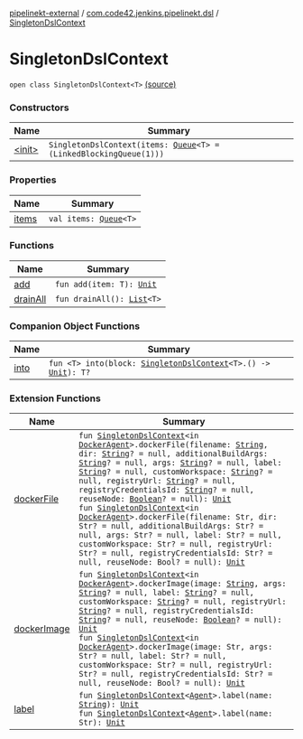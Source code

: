 [pipelinekt-external](../../index.md) / [com.code42.jenkins.pipelinekt.dsl](../index.md) / [SingletonDslContext](./index.md)

# SingletonDslContext

`open class SingletonDslContext<T>` [(source)](https://github.com/code42/pipelinekt/tree/master/dsl/src/main/kotlin/com/code42/jenkins/pipelinekt/dsl/DslContext.kt#L30)

### Constructors

| Name | Summary |
|---|---|
| [&lt;init&gt;](-init-.md) | `SingletonDslContext(items: `[`Queue`](https://docs.oracle.com/javase/6/docs/api/java/util/Queue.html)`<T> = (LinkedBlockingQueue(1)))` |

### Properties

| Name | Summary |
|---|---|
| [items](items.md) | `val items: `[`Queue`](https://docs.oracle.com/javase/6/docs/api/java/util/Queue.html)`<T>` |

### Functions

| Name | Summary |
|---|---|
| [add](add.md) | `fun add(item: T): `[`Unit`](https://kotlinlang.org/api/latest/jvm/stdlib/kotlin/-unit/index.html) |
| [drainAll](drain-all.md) | `fun drainAll(): `[`List`](https://kotlinlang.org/api/latest/jvm/stdlib/kotlin.collections/-list/index.html)`<T>` |

### Companion Object Functions

| Name | Summary |
|---|---|
| [into](into.md) | `fun <T> into(block: `[`SingletonDslContext`](./index.md)`<T>.() -> `[`Unit`](https://kotlinlang.org/api/latest/jvm/stdlib/kotlin/-unit/index.html)`): T?` |

### Extension Functions

| Name | Summary |
|---|---|
| [dockerFile](../../com.code42.jenkins.pipelinekt.dsl.agent/docker-file.md) | `fun `[`SingletonDslContext`](./index.md)`<in `[`DockerAgent`](../../com.code42.jenkins.pipelinekt.core.agent/-docker-agent/index.md)`>.dockerFile(filename: `[`String`](https://kotlinlang.org/api/latest/jvm/stdlib/kotlin/-string/index.html)`, dir: `[`String`](https://kotlinlang.org/api/latest/jvm/stdlib/kotlin/-string/index.html)`? = null, additionalBuildArgs: `[`String`](https://kotlinlang.org/api/latest/jvm/stdlib/kotlin/-string/index.html)`? = null, args: `[`String`](https://kotlinlang.org/api/latest/jvm/stdlib/kotlin/-string/index.html)`? = null, label: `[`String`](https://kotlinlang.org/api/latest/jvm/stdlib/kotlin/-string/index.html)`? = null, customWorkspace: `[`String`](https://kotlinlang.org/api/latest/jvm/stdlib/kotlin/-string/index.html)`? = null, registryUrl: `[`String`](https://kotlinlang.org/api/latest/jvm/stdlib/kotlin/-string/index.html)`? = null, registryCredentialsId: `[`String`](https://kotlinlang.org/api/latest/jvm/stdlib/kotlin/-string/index.html)`? = null, reuseNode: `[`Boolean`](https://kotlinlang.org/api/latest/jvm/stdlib/kotlin/-boolean/index.html)`? = null): `[`Unit`](https://kotlinlang.org/api/latest/jvm/stdlib/kotlin/-unit/index.html)<br>`fun `[`SingletonDslContext`](./index.md)`<in `[`DockerAgent`](../../com.code42.jenkins.pipelinekt.core.agent/-docker-agent/index.md)`>.dockerFile(filename: Str, dir: Str? = null, additionalBuildArgs: Str? = null, args: Str? = null, label: Str? = null, customWorkspace: Str? = null, registryUrl: Str? = null, registryCredentialsId: Str? = null, reuseNode: Bool? = null): `[`Unit`](https://kotlinlang.org/api/latest/jvm/stdlib/kotlin/-unit/index.html) |
| [dockerImage](../../com.code42.jenkins.pipelinekt.dsl.agent/docker-image.md) | `fun `[`SingletonDslContext`](./index.md)`<in `[`DockerAgent`](../../com.code42.jenkins.pipelinekt.core.agent/-docker-agent/index.md)`>.dockerImage(image: `[`String`](https://kotlinlang.org/api/latest/jvm/stdlib/kotlin/-string/index.html)`, args: `[`String`](https://kotlinlang.org/api/latest/jvm/stdlib/kotlin/-string/index.html)`? = null, label: `[`String`](https://kotlinlang.org/api/latest/jvm/stdlib/kotlin/-string/index.html)`? = null, customWorkspace: `[`String`](https://kotlinlang.org/api/latest/jvm/stdlib/kotlin/-string/index.html)`? = null, registryUrl: `[`String`](https://kotlinlang.org/api/latest/jvm/stdlib/kotlin/-string/index.html)`? = null, registryCredentialsId: `[`String`](https://kotlinlang.org/api/latest/jvm/stdlib/kotlin/-string/index.html)`? = null, reuseNode: `[`Boolean`](https://kotlinlang.org/api/latest/jvm/stdlib/kotlin/-boolean/index.html)`? = null): `[`Unit`](https://kotlinlang.org/api/latest/jvm/stdlib/kotlin/-unit/index.html)<br>`fun `[`SingletonDslContext`](./index.md)`<in `[`DockerAgent`](../../com.code42.jenkins.pipelinekt.core.agent/-docker-agent/index.md)`>.dockerImage(image: Str, args: Str? = null, label: Str? = null, customWorkspace: Str? = null, registryUrl: Str? = null, registryCredentialsId: Str? = null, reuseNode: Bool? = null): `[`Unit`](https://kotlinlang.org/api/latest/jvm/stdlib/kotlin/-unit/index.html) |
| [label](../../com.code42.jenkins.pipelinekt.dsl.agent/label.md) | `fun `[`SingletonDslContext`](./index.md)`<`[`Agent`](../../com.code42.jenkins.pipelinekt.core/-agent.md)`>.label(name: `[`String`](https://kotlinlang.org/api/latest/jvm/stdlib/kotlin/-string/index.html)`): `[`Unit`](https://kotlinlang.org/api/latest/jvm/stdlib/kotlin/-unit/index.html)<br>`fun `[`SingletonDslContext`](./index.md)`<`[`Agent`](../../com.code42.jenkins.pipelinekt.core/-agent.md)`>.label(name: Str): `[`Unit`](https://kotlinlang.org/api/latest/jvm/stdlib/kotlin/-unit/index.html) |
